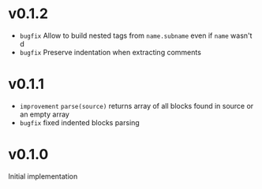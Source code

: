 
# v0.1.2

- `bugfix` Allow to build nested tags from `name.subname` even if `name` wasn't d
- `bugfix` Preserve indentation when extracting comments

# v0.1.1

- `improvement` `parse(source)` returns array of all blocks found in source or an empty array
- `bugfix` fixed indented blocks parsing

# v0.1.0

Initial implementation